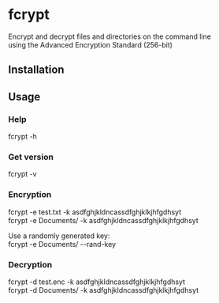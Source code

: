 # fcrypt

Encrypt and decrypt files and directories on the command line \
using the Advanced Encryption Standard (256-bit)

## Installation



## Usage

### Help

fcrypt -h

### Get version

fcrypt -v

### Encryption

fcrypt -e test.txt -k asdfghjkldncassdfghjklkjhfgdhsyt \
fcrypt -e Documents/ -k asdfghjkldncassdfghjklkjhfgdhsyt

Use a randomly generated key: \
fcrypt -e Documents/ --rand-key

### Decryption

fcrypt -d test.enc -k asdfghjkldncassdfghjklkjhfgdhsyt \
fcrypt -d Documents/ -k asdfghjkldncassdfghjklkjhfgdhsyt
